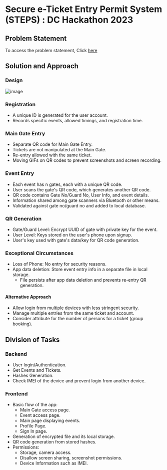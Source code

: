 # Secure e-Ticket Entry Permit System (STEPS) : DC Hackathon 2023

## Problem Statement

To access the problem statement, Click [here](https://www.mediafire.com/file/5hmnwj0smm91hy8/ps.pdf/file)



## Solution and Approach


### Design

![image](https://github.com/PSYCHNERD2512/stepClient/assets/33757242/aa934a4e-d0ac-4f98-a765-b1d82f265e6a)


### Registration

- A unique ID is generated for the user account.
- Records specific events, allowed timings, and registration time.

### Main Gate Entry

- Separate QR code for Main Gate Entry.
- Tickets are not manipulated at the Main Gate.
- Re-entry allowed with the same ticket.
- Moving GIFs on QR codes to prevent screenshots and screen recording.

### Event Entry

- Each event has n gates, each with a unique QR code.
- User scans the gate's QR code, which generates another QR code.
- QR code contains Gate No/Guard No, User Info, and event details.
- Information shared among gate scanners via Bluetooth or other means.
- Validated against gate no/guard no and added to local database.

### QR Generation

- Gate/Guard Level: Encrypt UUID of gate with private key for the event.
- User Level: Keys stored on the user's phone upon signup.
- User's key used with gate's data/key for QR code generation.

### Exceptional Circumstances

- Loss of Phone: No entry for security reasons.
- App data deletion: Store event entry info in a separate file in local storage.
  - File persists after app data deletion and prevents re-entry QR generation.

#### Alternative Approach

- Allow login from multiple devices with less stringent security.
- Manage multiple entries from the same ticket and account.
- Consider attribute for the number of persons for a ticket (group booking).

## Division of Tasks

### Backend

- User login/Authentication.
- Get Events and Tickets.
- Hashes Generation.
- Check IMEI of the device and prevent login from another device.

### Frontend

- Basic flow of the app:
  - Main Gate access page.
  - Event access page.
  - Main page displaying events.
  - Profile Page.
  - Sign In page.
- Generation of encrypted file and its local storage.
- QR code generation from stored hashes.
- Permissions:
  - Storage, camera access.
  - Disallow screen sharing, screenshot permissions.
  - Device Information such as IMEI.
